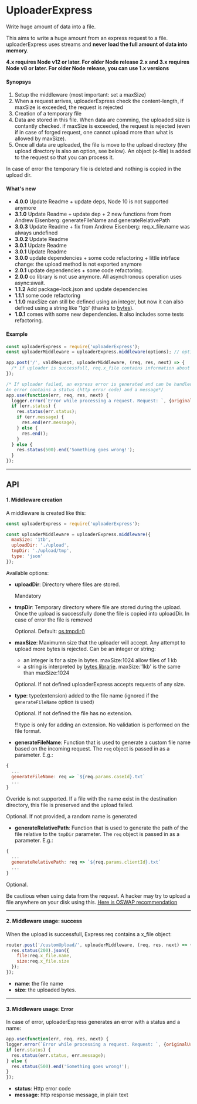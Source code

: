 
# UploaderExpress
Write huge amount of data into a file.

This aims to write a huge amount from an express request to a file. uploaderExpress uses streams and **never load the full amount of data into memory**.

**4.x requires Node v12 or later. For older Node release**
**2.x and 3.x requires Node v8 or later. For older Node release, you can use 1.x versions**

#### Synopsys
1. Setup the middleware (most important: set a maxSize)
2. When a request arrives, uploaderExpress check the content-length, if maxSize is exceeded, the request is rejected
2. Creation of a temporary file
3. Data are stored in this file. When data are comming, the uploaded size is contantly checked. if maxSize is exceeded, the request is rejected (even if in case of forged request, one cannot
upload more than what is allowed by maxSize).
4. Once all data are uploaded, the file is move to the upload directory (the upload directory is also an option, see below). An object (x-file) is added to the request so that you can process it.

In case of error the temporary file is deleted and nothing is copied in the upload dir.

#### What's new
* **4.0.0** Update Readme + update deps, Node 10 is not supported anymore
* **3.1.0** Update Readme + update dep + 2 new functions from from Andrew Eisenberg: generateFileName and generateRelativePath
* **3.0.3** Update Readme + fix from Andrew Eisenberg: req.x_file.name was always undefined
* **3.0.2** Update Readme
* **3.0.1** Update Readme
* **3.0.1** Update Readme
* **3.0.0** update dependencies + some code refactoring + little intrface change: the upload method is not exported anymore
* **2.0.1** update dependencies + some code refactoring.
* **2.0.0** co library is not use anymore. All asynchronous operation uses async:await.
* **1.1.2** Add package-lock.json and update dependencies
* **1.1.1** some code refactoring
* **1.1.0** maxSize can still be defined using an integer, but now it can also defined using a string like '1gb' (thanks to [bytes](https://www.npmjs.com/package/bytes)).
* **1.0.1** comes with some new dependencies. It also includes some tests refactoring.


#### Example

```javascript
const uploaderExpress = require('uploaderExpress');
const uploaderMiddleware = uploaderExpress.middleware(options); // options are explained below

app.post('/', valdRequest, uploaderMiddleware, (req, res, next) => {
  /* if uploader is successfull, req.x_file contains information about the file that stores the uploaded data, it is detailed below.*/
});

/* If uploader failed, an express error is generated and can be handled as any express error.
An error contains a status (http error code) and a message*/
app.use(function(err, req, res, next) {
  logger.error(`Error while processing a request. Request: `, {originalUrl:req.originalUrl, headers: req.headers}, '\nError: ', err);
  if (err.status) {
    res.status(err.status);
    if (err.message) {
      res.end(err.message);
    } else {
      res.end();
    }
  } else {
    res.status(500).end('Something goes wrong!');
  }
});
```

---
## API


#### 1. Middleware creation
A middleware is created like this:
```javascript
const uploaderExpress = require('uploaderExpress');

const uploaderMiddleware = uploaderExpress.middleware({
  maxSize: '1tb',
  uploadDir: './upload',
  tmpDir: './upload/tmp',
  type: 'json'
});
```
Available options:
* **uploadDir**: Directory where files are stored.

  Mandatory

* **tmpDir**: Temporary directory where file are stored during the upload. Once the upload is successfully done the file is copied into uploadDir. In case of error the file is removed

  Optional. Default: [os.tmpdir()](https://nodejs.org/api/os.html#os_os_tmpdir)

* **maxSize**: Maximumn size that the uploader will accept. Any attempt to upload more bytes is rejected.
Can be an integer or string:
  * an integer is for a size in bytes. maxSize:1024 allow files of 1 kb
  * a string is interpreted by [bytes librarie](https://www.npmjs.com/package/bytes). maxSize:'1kb' is the same than maxSize:1024


  Optional. If not defined uploaderExpress accepts requests of any size.

* **type**: type(extension) added to the file name (ignored if the `generateFileName` option is used)

  Optional. If not defined the file has no extension.

  !! type is only for adding an extension. No validation is performed on the file format.

* **generateFileName**: Function that is used to generate a custom file name based on the incoming request. The `req` object is passed in as a parameter. E.g.:

```js
{
  ...
  generateFileName: req => `${req.params.caseId}.txt`
  ...
}
```
Overide is not supported. If a file with the name exist in the destination directory, this file is preserved and the upload failed.

  Optional. If not provided, a random name is generated

* **generateRelativePath**: Function that is used to generate the path of the file relative to the `tmpDir` parameter. The `req` object is passed in as a parameter. E.g.:

```js
{
  ...
  generateRelativePath: req => `${req.params.clientId}.txt`
  ...
}
```
  Optional.

Be cautious when using data from the request. A hacker may try to upload a file anywhere on your disk using this. [Here is OSWAP recommendation](https://cheatsheetseries.owasp.org/cheatsheets/Input_Validation_Cheat_Sheet.html)
___
#### 2. Middleware usage: success

When the upload is successfull, Express req contains a x_file object:

```javascript
router.post('/customUpload/', uploaderMiddleware, (req, res, next) => {
  res.status(200).json({
    file:req.x_file.name,
    size:req.x_file.size
  });
});
```

  * **name**: the file name
  * **size**: the uploaded bytes.

___
#### 3. Middleware usage: Error

  In case of error, uploaderExpress generates an error with a status and a name:
  ```javascript
app.use(function(err, req, res, next) {
  logger.error(`Error while processing a request. Request: `, {originalUrl:req.originalUrl, headers: req.headers}, '\nError: ', err);
  if (err.status) {
    res.status(err.status, err.message);
  } else {
    res.status(500).end('Something goes wrong!');
  }
});
  ```

  * **status**: Http error code
  * **message**: http response message, in plain text
